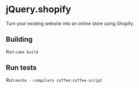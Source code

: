 # jQuery.shopify

Turn your existing website into an online store using Shopify.

## Building

Run `cake build`

## Run tests

Run `mocha --compilers coffee:coffee-script`

